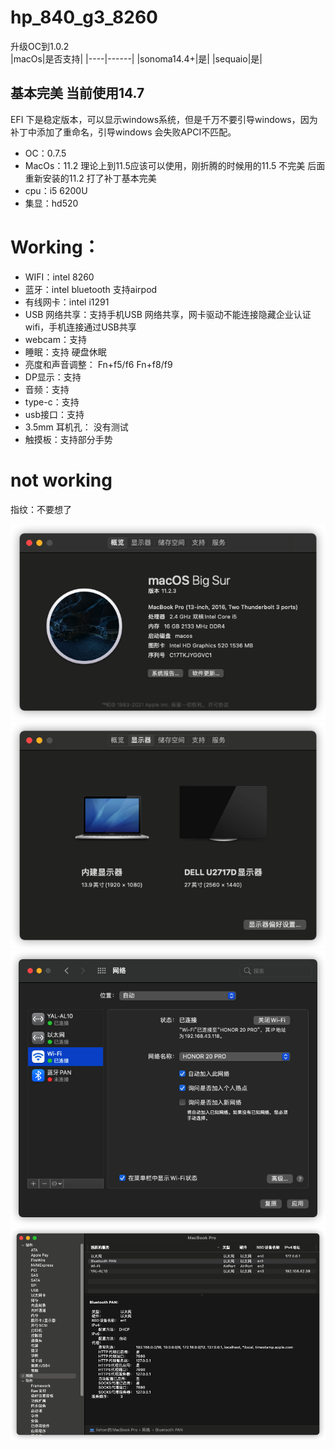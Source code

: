 # hp_840_g3_8260

升级OC到1.0.2<br>
|macOs|是否支持|
|----|------|
|sonoma14.4+|是|
|sequaio|是|

基本完美 当前使用14.7 
--------------------
EFI 下是稳定版本，可以显示windows系统，但是千万不要引导windows，因为补丁中添加了重命名，引导windows 会失败APCI不匹配。
- OC：0.7.5
- MacOs：11.2  理论上到11.5应该可以使用，刚折腾的时候用的11.5 不完美 后面重新安装的11.2 打了补丁基本完美
- cpu：i5 6200U
- 集显：hd520
# Working：
- WIFI：intel 8260
- 蓝牙：intel bluetooth 支持airpod
- 有线网卡：intel i1291
- USB 网络共享：支持手机USB 网络共享，网卡驱动不能连接隐藏企业认证wifi，手机连接通过USB共享
- webcam：支持
- 睡眠：支持 硬盘休眠
- 亮度和声音调整： Fn+f5/f6  Fn+f8/f9
- DP显示：支持
- 音频：支持
- type-c：支持
- usb接口：支持
- 3.5mm 耳机孔： 没有测试
- 触摸板：支持部分手势
# not working
指纹：不要想了

![](https://github.com/LeifengLI/images/blob/main/iamges/hp840g3/iShot2022-01-07%2016.16.16.png)
![](https://github.com/LeifengLI/images/blob/main/iamges/hp840g3/iShot2022-01-07%2016.16.59.png)
![](https://github.com/LeifengLI/images/blob/main/iamges/hp840g3/iShot2022-01-07%2016.53.17.png)
![](https://github.com/LeifengLI/images/blob/main/iamges/hp840g3/iShot2022-01-07%2016.18.05.png)


